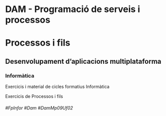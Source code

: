 # DAM - Programació de serveis i processos
# Processos i fils
## Desenvolupament d’aplicacions multiplataforma
### Informàtica

Exercicis i material de cicles formatius Informàtica

Exercicis de Processos i fils

###### #FpInfor #Dam #DamMp09Uf02
